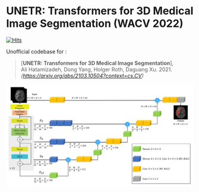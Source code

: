 # UNETR: Transformers for 3D Medical Image Segmentation (WACV 2022)
[![Hits](https://hits.seeyoufarm.com/api/count/incr/badge.svg?url=https%3A%2F%2Fgithub.com%2Ftamasino52%2FUNETR&count_bg=%2379C83D&title_bg=%23555555&icon=&icon_color=%23E7E7E7&title=hits&edge_flat=false)](https://hits.seeyoufarm.com)

Unofficial codebase for :
> [**UNETR: Transformers for 3D Medical Image Segmentation**],            
> Ali Hatamizadeh, Dong Yang, Holger Roth, Daguang Xu. 2021.
> *(https://arxiv.org/abs/2103.10504?context=cs.CV)*

<img src="/Arche.JPG"><br>
